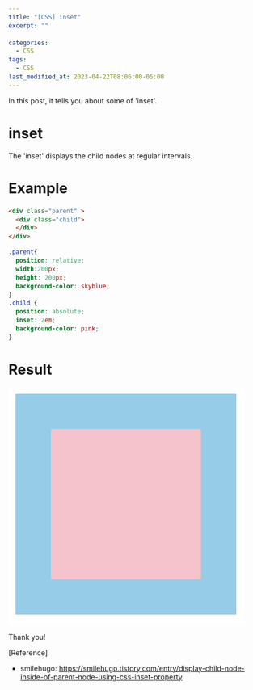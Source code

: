 ```yaml
---
title: "[CSS] inset"
excerpt: ""

categories:
  - CSS
tags:
  - CSS
last_modified_at: 2023-04-22T08:06:00-05:00
---
```


In this post, it tells you about some of 'inset'.

# inset

The 'inset' displays the child nodes at regular intervals.


# Example

```html
<div class="parent" >
  <div class="child">
  </div>
</div>
```

```css
.parent{
  position: relative;
  width:200px;
  height: 200px;
  background-color: skyblue;
}
.child {
  position: absolute;
  inset: 2em;
  background-color: pink;
}
```

# Result

![css-inset](/assets/img/css-inset.PNG)

Thank you!

[Reference]

- smilehugo: <https://smilehugo.tistory.com/entry/display-child-node-inside-of-parent-node-using-css-inset-property>
